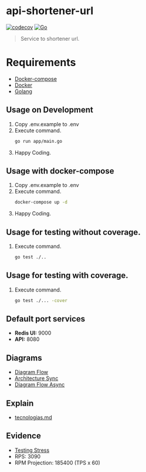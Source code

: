# api-shortener-url

[![codecov](https://codecov.io/github/challenge-mercadolibre-cl/api-shortener-url/branch/main/graph/badge.svg?token=KZFA9Z94CG)](https://codecov.io/github/challenge-mercadolibre-cl/api-shortener-url)
[![Go](https://github.com/challenge-mercadolibre-cl/api-shortener-url/actions/workflows/go.yml/badge.svg?branch=main)](https://github.com/challenge-mercadolibre-cl/api-shortener-url/actions/workflows/go.yml)

> Service to shortener url.

# Requirements

- [Docker-compose](https://docs.docker.com/compose/)
- [Docker](https://www.docker.com/)
- [Golang](https://go.dev/)

## Usage on Development

1. Copy .env.example to .env
2. Execute command.
   ```sh
   go run app/main.go
   ```
3. Happy Coding.

## Usage with docker-compose

1. Copy .env.example to .env
2. Execute command.
   ```sh
   docker-compose up -d
   ```
3. Happy Coding.

## Usage for testing without coverage.

1. Execute command.
   ```sh
   go test ./..
   ```

## Usage for testing with coverage.

1. Execute command.
   ```sh
   go test ./... -cover
   ```

## Default port services

- **Redis UI:** 9000
- **API:** 8080

## Diagrams

- [Diagram Flow](./docs/Diagram%20Flow.jpg)
- [Architecture Sync](./docs/Architecture%20Synchronous.jpg)
- [Diagram Flow Async](./docs/Flow%20Async.png)

## Explain

- [tecnologias.md](./docs/tecnologias.md)

## Evidence

- [Testing Stress](./docs/Prueba%20Estress.jpg)
- RPS: 3090
- RPM Projection: 185400 (TPS x 60)
